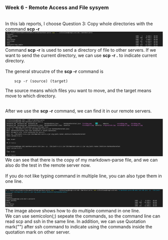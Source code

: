 ### Week 6 - Remote Access and File sysyem
\
In this lab reports, I choose Question 3: Copy whole directories with the command __scp -r__
![image scp](scpOnly.jpg)
Command __scp -r__ is used to send a directory of file to other servers. If we want to send the current directory, we can use __scp -r .__ to indicate current directory. 
\
\
The general strucutre of the __scp -r__ command is
        
        scp -r (source) (target)
The source means which files you want to move, and the target means move to which directory.

\
After we use the __scp -r__ command, we can find it in our remote servers.
\
\
![run](run.jpg)
\
We can see that there is the copy of my markdown-parse file, and we can also do the test in the remote server now.
\
\
If you do not like typing command in multiple line, you can also type them in one line. 
\
\
![command](scp.jpg)
The image above shows how to do multiple command in one line.
\
We can use semicolon(;) sepeate the commands, so the command line can read scp and ssh in the same line.
In addition, we can use Quotation mark("") after ssh command to indicate using the commands inside the quotation mark on other server.

